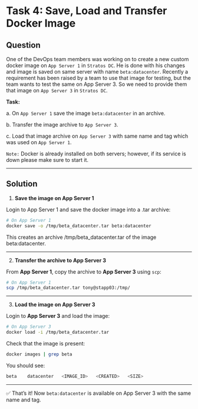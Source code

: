 # Task 4: Save, Load and Transfer Docker Image

## Question

One of the DevOps team members was working on to create a new custom docker image on `App Server 1` in `Stratos DC`. He is done with his changes and image is saved on same server with name `beta:datacenter`. Recently a requirement has been raised by a team to use that image for testing, but the team wants to test the same on App Server 3. So we need to provide them that image on `App Server 3` in `Stratos DC`.

**Task:**

a. On `App Server 1` save the image `beta:datacenter` in an archive.

b. Transfer the image archive to `App Server 3`.

c. Load that image archive on `App Server 3` with same name and tag which was used on `App Server 1`.


`Note:` Docker is already installed on both servers; however, if its service is down please make sure to start it.

---

## Solution

1. **Save the image on App Server 1**

Login to App Server 1 and save the docker image into a .tar archive:

```bash
# On App Server 1
docker save -o /tmp/beta_datacenter.tar beta:datacenter
```
This creates an archive /tmp/beta_datacenter.tar of the image beta:datacenter.

---

2. **Transfer the archive to App Server 3**

From **App Server 1**, copy the archive to **App Server 3** using `scp`:

```bash
# On App Server 1
scp /tmp/beta_datacenter.tar tony@stapp03:/tmp/
```

---

3. **Load the image on App Server 3**

Login to **App Server 3** and load the image:

```bash
# On App Server 3
docker load -i /tmp/beta_datacenter.tar
```

Check that the image is present:

```bash
docker images | grep beta
```

You should see:

```bash
beta    datacenter   <IMAGE_ID>   <CREATED>   <SIZE>
```
---

✅ That’s it! Now `beta:datacenter` is available on App Server 3 with the same name and tag.